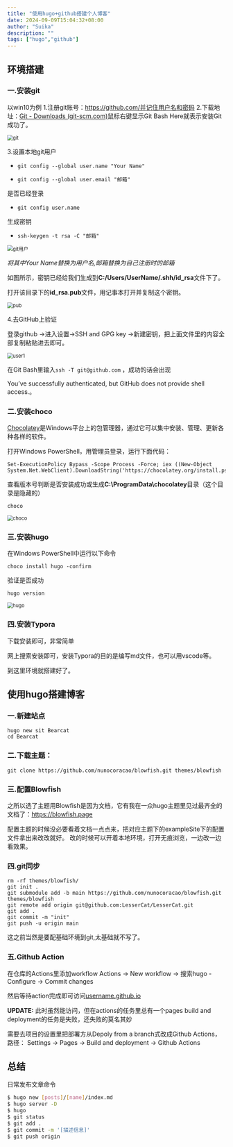 ```yaml
---
title: "使用hugo+github搭建个人博客"
date: 2024-09-09T15:04:32+08:00
author: "Suika"
description: ""
tags: ["hugo","github"]
---
```


## **环境搭建**

### 一.安装git

以win10为例
1.注册git账号：https://github.com/并记住用户名和密码
2.下载地址：[Git - Downloads (git-scm.com)](https://git-scm.com/downloads)鼠标右键显示Git Bash Here就表示安装Git成功了。

<img src="img/git.png" alt="git" style="zoom: 80%;" />

3.设置本地git用户

- ```shell
  git config --global user.name "Your Name"
  ```

- ```shell
  git config --global user.email "邮箱"
  ```

是否已经登录

- ```shell
  git config user.name
  ```

生成密钥

- ```
  ssh-keygen -t rsa -C "邮箱"
  ```

<img src="img/gituser.png" alt="git用户" style="zoom:80%;" />

 *将其中Your Name替换为用户名,邮箱替换为自己注册时的邮箱*

如图所示，密钥已经给我们生成到**C:/Users/UserName/.shh/id_rsa**文件下了。

打开该目录下的**id_rsa.pub**文件，用记事本打开并复制这个密钥。

<img src="img/pub.png" alt="pub" style="zoom:80%;" />

4.去GitHub上验证

登录github ->进入设置->SSH and GPG key ->新建密钥，把上面文件里的内容全部复制粘贴进去即可。

<img src="img/github1.png" alt="user1" style="zoom:80%;" />

在Git Bash里输入`ssh -T git@github.com` ，成功的话会出现

 You’ve successfully authenticated, but GitHub does not provide shell access.。

### 二.安装choco

[Chocolatey](https://gitee.com/link?target=https%3A%2F%2Fchocolatey.org%2F)是Windows平台上的包管理器，通过它可以集中安装、管理、更新各种各样的软件。

打开Windows PowerShell，用管理员登录，运行下面代码：

```
Set-ExecutionPolicy Bypass -Scope Process -Force; iex ((New-Object System.Net.WebClient).DownloadString('https://chocolatey.org/install.ps1'))
```

查看版本号判断是否安装成功或生成**C:\ProgramData\chocolatey**目录（这个目录是隐藏的）

```shell
choco
```

<img src="img/choco.png" alt="choco" style="zoom:80%;" />

### 三.安装hugo

在Windows PowerShell中运行以下命令

```shell
choco install hugo -confirm
```

验证是否成功

```shell
hugo version
```

<img src="img/hugo.png" alt="hugo" style="zoom:80%;" />

### 四.安装Typora

下载安装即可，非常简单

网上搜索安装即可，安装Typora的目的是编写md文件，也可以用vscode等。

到这里环境就搭建好了。

## **使用hugo搭建博客**

###  一.新建站点

```
hugo new sit Bearcat
cd Bearcat
```

### 二.下载主题：

```
git clone https://github.com/nunocoracao/blowfish.git themes/blowfish
```

### 三.配置Blowfish

之所以选了主题用Blowfish是因为文档，它有我在一众hugo主题里见过最齐全的文档了：https://blowfish.page

配置主题的时候没必要看着文档一点点来，把对应主题下的exampleSite下的配置文件拿出来改改就好。
 改的时候可以开着本地环境，打开无痕浏览，一边改一边看效果。

### 四.git同步

```
rm -rf themes/blowfish/ 
git init .
git submodule add -b main https://github.com/nunocoracao/blowfish.git themes/blowfish
git remote add origin git@github.com:LesserCat/LesserCat.git
git add .
git commit -m "init"
git push -u origin main
```

这之前当然是要配基础环境到git,太基础就不写了。

### 五.Github Action

在仓库的Actions里添加workflow Actions -> New workflow -> 搜索hugo -Configure -> Commit changes

然后等待action完成即可访问[username.github.io](https://lessercat.github.io/)

**UPDATE:** 此时虽然能访问，但在actions的任务里总有一个pages build and deployment的任务是失败，还失败的莫名其妙

需要去项目的设置里把部署方从Depoly from a branch式改成Github Actions，路径：
 Settings -> Pages -> Build and deployment -> Github Actions

## **总结**

日常发布文章命令

```bash
$ hugo new [posts]/[name]/index.md
$ hugo server -D
$ hugo
$ git status
$ git add .
$ git commit -m '[描述信息]'
$ git push origin
```